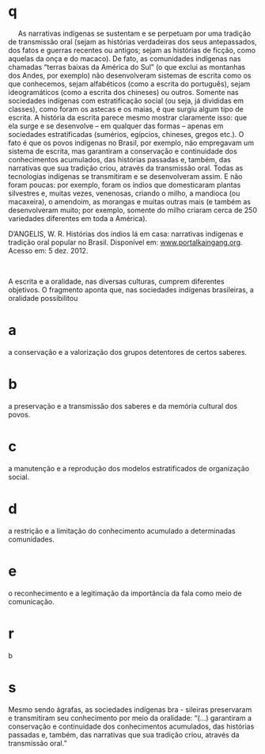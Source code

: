 # q
     As narrativas indígenas se sustentam e se perpetuam por uma tradição de transmissão oral (sejam as histórias verdadeiras dos seus antepassados, dos fatos e guerras recentes ou antigos; sejam as histórias de ficção, como aquelas da onça e do macaco). De fato, as comunidades indígenas nas chamadas “terras baixas da América do Sul” (o que exclui as montanhas dos Andes, por exemplo) não desenvolveram sistemas de escrita como os que conhecemos, sejam alfabéticos (como a escrita do português), sejam ideogramáticos (como a escrita dos chineses) ou outros. Somente nas sociedades indígenas com estratificação social (ou seja, já divididas em classes), como foram os astecas e os maias, é que surgiu algum tipo de escrita. A história da escrita parece mesmo mostrar claramente isso: que ela surge e se desenvolve – em qualquer das formas – apenas em sociedades estratificadas (sumérios, egípcios, chineses, gregos etc.). O fato é que os povos indígenas no Brasil, por exemplo, não empregavam um sistema de escrita, mas garantiram a conservação e continuidade dos conhecimentos acumulados, das histórias passadas e, também, das narrativas que sua tradição criou, através da transmissão oral. Todas as tecnologias indígenas se transmitiram e se desenvolveram assim. E não foram poucas: por exemplo, foram os índios que domesticaram plantas silvestres e, muitas vezes, venenosas, criando o milho, a mandioca (ou macaxeira), o amendoim, as morangas e muitas outras mais (e também as desenvolveram muito; por exemplo, somente do milho criaram cerca de 250 variedades diferentes em toda a América).

D’ANGELIS, W. R. Histórias dos índios lá em casa: narrativas indígenas e tradição oral popular no Brasil. Disponível em: www.portalkaingang.org. Acesso em: 5 dez. 2012.

 

A escrita e a oralidade, nas diversas culturas, cumprem diferentes objetivos. O fragmento aponta que, nas sociedades indígenas brasileiras, a oralidade possibilitou

# a
a conservação e a valorização dos grupos detentores de certos saberes.

# b
a preservação e a transmissão dos saberes e da memória cultural dos povos.

# c
a manutenção e a reprodução dos modelos estratificados de organização social.

# d
a restrição e a limitação do conhecimento acumulado a determinadas comunidades.

# e
o reconhecimento e a legitimação da importância da fala como meio de comunicação.

# r
b

# s
Mesmo sendo ágrafas, as sociedades indígenas bra - sileiras preservaram e transmitiram seu conhecimento por meio da oralidade: “(...) garantiram a conservação e continuidade dos conhecimentos acumulados, das histórias passadas e, também, das narrativas que sua tradição criou, através da transmissão oral.”
